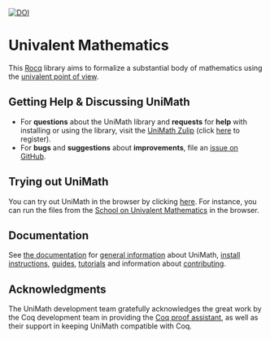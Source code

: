 [![DOI](https://zenodo.org/badge/17321421.svg)](https://zenodo.org/badge/latestdoi/17321421)

# Univalent Mathematics

This [Rocq](https://coq.inria.fr/) library aims to formalize a substantial body of mathematics using the
[univalent point of view](https://en.wikipedia.org/wiki/Univalent_foundations).

## Getting Help & Discussing UniMath

- For **questions** about the UniMath library and **requests** for **help** with installing or using the library, visit the [UniMath Zulip](https://unimath.zulipchat.com) (click [here](https://unimath.zulipchat.com/register/) to register).
- For **bugs** and **suggestions** about **improvements**, file an [issue on GitHub](https://github.com/UniMath/UniMath/issues).

## Trying out UniMath

You can try out UniMath in the browser by clicking [here](https://unimath.github.io/live/).
For instance, you can run the files from the [School on Univalent Mathematics](https://unimath.github.io/Schools/) in the browser.

## Documentation

See [the documentation](./documentation/Documentation.md) for [general information](./documentation/unimath/About-UniMath.md) about UniMath, [install instructions](./documentation/setup/Setup.md), [guides](./documentation/guides/Guides.md), [tutorials](./documentation/guides/tutorials/) and information about [contributing](./documentation/contributing/Contributing.md).

## Acknowledgments

The UniMath development team gratefully acknowledges the great work by
the Coq development team in providing the [Coq proof assistant](https://coq.inria.fr/), as well
as their support in keeping UniMath compatible with Coq.
